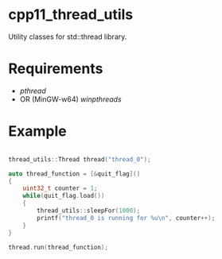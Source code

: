 # cpp11_thread_utils
Utility classes for std::thread library.

# Requirements
* _pthread_ 
* OR (MinGW-w64) _winpthreads_

# Example
```c++

thread_utils::Thread thread("thread_0");

auto thread_function = [&quit_flag]()
{
    uint32_t counter = 1;
    while(quit_flag.load())
    {
        thread_utils::sleepFor(1000);
        printf("thread_0 is running for %u\n", counter++);
    }
}

thread.run(thread_function);
```
